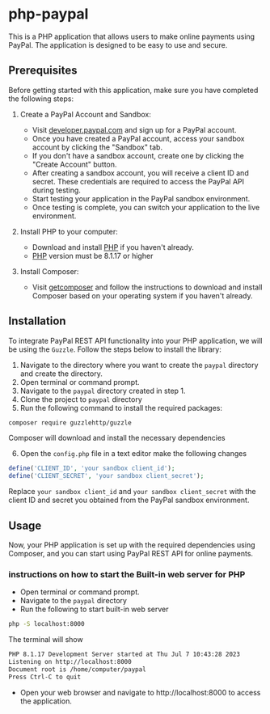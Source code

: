 # php-paypal

This is a PHP application that allows users to make online payments using PayPal. The application is designed to be easy to use and secure.

## Prerequisites
Before getting started with this application, make sure you have completed the following steps:

1. Create a PayPal Account and Sandbox:
   - Visit [developer.paypal.com](https://developer.paypal.com) and sign up for a PayPal account.
   - Once you have created a PayPal account, access your sandbox account by clicking the "Sandbox" tab.
   - If you don't have a sandbox account, create one by clicking the "Create Account" button.
   - After creating a sandbox account, you will receive a client ID and secret. These credentials are required to access the PayPal API during testing.
   - Start testing your application in the PayPal sandbox environment.
   - Once testing is complete, you can switch your application to the live environment.

2. Install PHP to your computer:
   - Download and install [PHP](https://www.php.net/downloads.php) if you haven't already.
   - [PHP](https://www.php.net/downloads.php) version  must be  8.1.17 or higher
   
3. Install Composer:
   - Visit [getcomposer](https://getcomposer.org/download/) and follow the instructions to download and install Composer based on your operating system if you haven't already.

## Installation
To integrate PayPal REST API functionality into your PHP application, we will be using the `Guzzle`. Follow the steps below to install the library:

1. Navigate to the directory where you want to create the `paypal` directory and create the directory.
2. Open  terminal or command prompt.
3. Navigate to the `paypal` directory  created in step 1.
4. Clone the project to `paypal` directory
5. Run the following command to install the required packages:

```bash
composer require guzzlehttp/guzzle
```
 Composer will download and install the necessary dependencies

6. Open the `config.php` file in a text editor make the following changes

```php
define('CLIENT_ID', 'your sandbox client_id');
define('CLIENT_SECRET', 'your sandbox client_secret');

```
Replace `your sandbox client_id` and `your sandbox client_secret` with the client ID and secret you obtained from the PayPal sandbox environment.

## Usage
Now, your PHP application is set up with the required dependencies using Composer, and you can start using PayPal REST API for online payments.

### instructions on how to start the Built-in web server for PHP

- Open  terminal or command prompt.
- Navigate to the `paypal` directory
- Run the following to start built-in web server
```bash
php -S localhost:8000
```
  The terminal will show
  ```bash
  PHP 8.1.17 Development Server started at Thu Jul 7 10:43:28 2023
  Listening on http://localhost:8000
  Document root is /home/computer/paypal
  Press Ctrl-C to quit
  ```

- Open your web browser and navigate to http://localhost:8000 to access the application.




 
